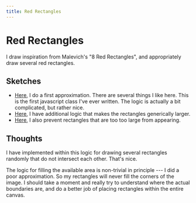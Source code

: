 ```yaml
---
title: Red Rectangles
---
```


# Red Rectangles

I draw inspiration from Malevich's "8 Red Rectangles", and appropriately draw
several red rectangles.


## Sketches

- [Here](red_rectangles.html), I do a first approximation. There are several
  things I like here. This is the first javascript class I've ever written. The
  logic is actually a bit complicated, but rather nice.
- [Here](red_rectangles_large.html), I have additional logic that makes the
  rectangles generically larger.
- [Here](red_rectangles_not_too_large.html), I also prevent rectangles that are
  too too large from appearing.


## Thoughts

I have implemented within this logic for drawing several rectangles randomly
that do not intersect each other. That's nice.

The logic for filling the available area is non-trivial in principle --- I did a
poor approximation. So my rectangles will never fill the corners of the image. I
should take a moment and really try to understand where the actual boundaries
are, and do a better job of placing rectangles within the entire canvas.
